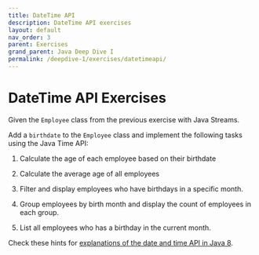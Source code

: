 ```yaml
---
title: DateTime API
description: DateTime API exercises
layout: default
nav_order: 3
parent: Exercises
grand_parent: Java Deep Dive I
permalink: /deepdive-1/exercises/datetimeapi/
---
```


# DateTime API Exercises

Given the `Employee` class from the previous exercise with Java Streams.

Add a `birthdate` to the `Employee` class and implement the following tasks using the Java Time API:

1. Calculate the age of each employee based on their birthdate

2. Calculate the average age of all employees

3. Filter and display employees who have birthdays in a specific month.

4. Group employees by birth month and display the count of employees in each group.

5. List all employees who has a birthday in the current month.

Check these hints for [explanations of the date and time API in Java 8](../../toolbox/java/deepdive/datetime.md).
